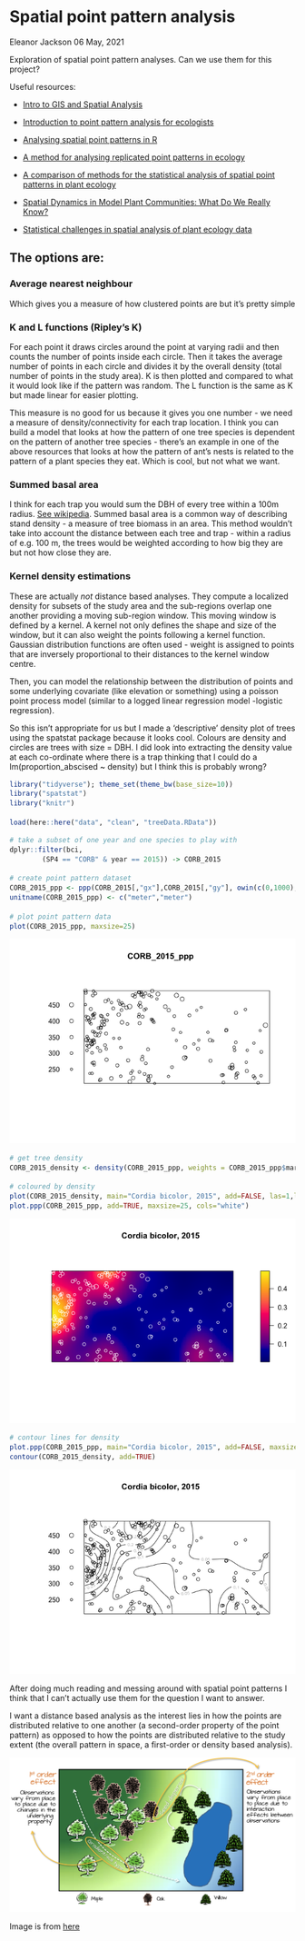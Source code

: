 Spatial point pattern analysis
================
Eleanor Jackson
06 May, 2021

Exploration of spatial point pattern analyses. Can we use them for this
project?

Useful resources:

-   [Intro to GIS and Spatial
    Analysis](https://mgimond.github.io/Spatial/index.html)

-   [Introduction to point pattern analysis for
    ecologists](https://rpubs.com/hughes/295880)

-   [Analysing spatial point patterns in
    R](https://darrylmcleod.com/wp-content/uploads/2016/06/Analysing-spatial-point-patterns-in-R.pdf)

-   [A method for analysing replicated point patterns in
    ecology](https://onlinelibrary.wiley.com/doi/abs/10.1111/2041-210X.12335)

-   [A comparison of methods for the statistical analysis of spatial
    point patterns in plant
    ecology](http://link.springer.com/10.1007/s11258-006-9133-4)

-   [Spatial Dynamics in Model Plant Communities: What Do We Really
    Know?](http://doi.org/10.1086/376575)

-   [Statistical challenges in spatial analysis of plant ecology
    data](https://doi.org/10.1016/j.spasta.2020.100418)

## The options are:

### Average nearest neighbour

Which gives you a measure of how clustered points are but it’s pretty
simple

### K and L functions (Ripley’s K)

For each point it draws circles around the point at varying radii and
then counts the number of points inside each circle. Then it takes the
average number of points in each circle and divides it by the overall
density (total number of points in the study area). K is then plotted
and compared to what it would look like if the pattern was random. The L
function is the same as K but made linear for easier plotting.

This measure is no good for us because it gives you one number - we need
a measure of density/connectivity for each trap location. I think you
can build a model that looks at how the pattern of one tree species is
dependent on the pattern of another tree species - there’s an example in
one of the above resources that looks at how the pattern of ant’s nests
is related to the pattern of a plant species they eat. Which is cool,
but not what we want.

### Summed basal area

I think for each trap you would sum the DBH of every tree within a 100m
radius. [See wikipedia](https://en.wikipedia.org/wiki/Basal_area).
Summed basal area is a common way of describing stand density - a
measure of tree biomass in an area. This method wouldn’t take into
account the distance between each tree and trap - within a radius of
e.g. 100 m, the trees would be weighted according to how big they are
but not how close they are.

### Kernel density estimations

These are actually *not* distance based analyses. They compute a
localized density for subsets of the study area and the sub-regions
overlap one another providing a moving sub-region window. This moving
window is defined by a kernel. A kernel not only defines the shape and
size of the window, but it can also weight the points following a kernel
function. Gaussian distribution functions are often used - weight is
assigned to points that are inversely proportional to their distances to
the kernel window centre.

Then, you can model the relationship between the distribution of points
and some underlying covariate (like elevation or something) using a
poisson point process model (similar to a logged linear regression model
-logistic regression).

So this isn’t appropriate for us but I made a ‘descriptive’ density plot
of trees using the spatstat package because it looks cool. Colours are
density and circles are trees with size = DBH. I did look into
extracting the density value at each co-ordinate where there is a trap
thinking that I could do a lm(proportion\_abscised \~ density) but I
think this is probably wrong?

``` r
library("tidyverse"); theme_set(theme_bw(base_size=10))
library("spatstat")
library("knitr")

load(here::here("data", "clean", "treeData.RData"))
```

``` r
# take a subset of one year and one species to play with
dplyr::filter(bci, 
        (SP4 == "CORB" & year == 2015)) -> CORB_2015

# create point pattern dataset
CORB_2015_ppp <- ppp(CORB_2015[,"gx"],CORB_2015[,"gy"], owin(c(0,1000),c(0,500)), marks = CORB_2015$dbh)
unitname(CORB_2015_ppp) <- c("meter","meter")

# plot point pattern data
plot(CORB_2015_ppp, maxsize=25)
```

![](figures/01_point-patterns/density-maps-1.png)<!-- -->

``` r
# get tree density
CORB_2015_density <- density(CORB_2015_ppp, weights = CORB_2015_ppp$marks) 

# coloured by density
plot(CORB_2015_density, main="Cordia bicolor, 2015", add=FALSE, las=1,legend=FALSE)
plot.ppp(CORB_2015_ppp, add=TRUE, maxsize=25, cols="white")
```

![](figures/01_point-patterns/density-maps-2.png)<!-- -->

``` r
# contour lines for density
plot.ppp(CORB_2015_ppp, main="Cordia bicolor, 2015", add=FALSE, maxsize=25, legend=TRUE)
contour(CORB_2015_density, add=TRUE)
```

![](figures/01_point-patterns/density-maps-3.png)<!-- -->

After doing much reading and messing around with spatial point patterns
I think that I can’t actually use them for the question I want to
answer.

I want a distance based analysis as the interest lies in how the points
are distributed relative to one another (a second-order property of the
point pattern) as opposed to how the points are distributed relative to
the study extent (the overall pattern in space, a first-order or density
based analysis).

![](figures/01_point-patterns/point-pattern-orders.png)<!-- -->

Image is from
[here](https://mgimond.github.io/Spatial/chp11-0.html#first-and-second-order-effects)
